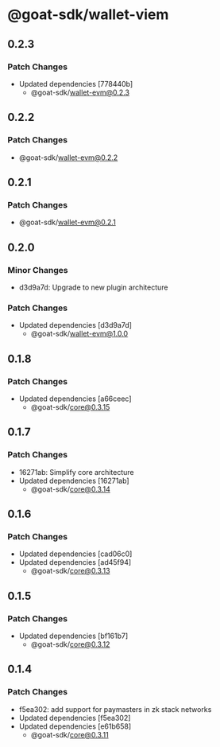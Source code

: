 # @goat-sdk/wallet-viem

## 0.2.3

### Patch Changes

- Updated dependencies [778440b]
  - @goat-sdk/wallet-evm@0.2.3

## 0.2.2

### Patch Changes

- @goat-sdk/wallet-evm@0.2.2

## 0.2.1

### Patch Changes

- @goat-sdk/wallet-evm@0.2.1

## 0.2.0

### Minor Changes

- d3d9a7d: Upgrade to new plugin architecture

### Patch Changes

- Updated dependencies [d3d9a7d]
  - @goat-sdk/wallet-evm@1.0.0

## 0.1.8

### Patch Changes

- Updated dependencies [a66ceec]
  - @goat-sdk/core@0.3.15

## 0.1.7

### Patch Changes

- 16271ab: Simplify core architecture
- Updated dependencies [16271ab]
  - @goat-sdk/core@0.3.14

## 0.1.6

### Patch Changes

- Updated dependencies [cad06c0]
- Updated dependencies [ad45f94]
  - @goat-sdk/core@0.3.13

## 0.1.5

### Patch Changes

- Updated dependencies [bf161b7]
  - @goat-sdk/core@0.3.12

## 0.1.4

### Patch Changes

- f5ea302: add support for paymasters in zk stack networks
- Updated dependencies [f5ea302]
- Updated dependencies [e61b658]
  - @goat-sdk/core@0.3.11
